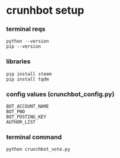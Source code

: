 # crunhbot setup

### terminal reqs
```
python --version
pip --version
```

### libraries
```
pip install steem
pip install tqdm
```

### config values (crunchbot_config.py)
```
BOT_ACCOUNT_NAME
BOT_PWD
BOT_POSTING_KEY
AUTHOR_LIST
```

### terminal command
```
python crunchbot_vote.py
```
